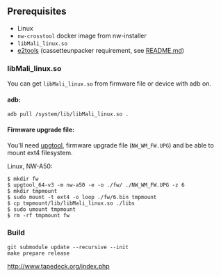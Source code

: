 ## Prerequisites

- Linux
- `nw-crosstool` docker image from nw-installer
- `libMali_linux.so`
- [e2tools](https://github.com/e2tools/e2tools) (cassetteunpacker requirement,
  see [README.md](cassetteunpacker/README.md))

### libMali_linux.so

You can get `libMali_linux.so` from firmware file or device with adb on.

#### adb:

```shell
adb pull /system/lib/libMali_linux.so .
```

#### Firmware upgrade file:

You'll need [upgtool](https://www.rockbox.org/wiki/SonyNWUPGTool#Getting_the_tool), firmware upgrade
file (`NW_WM_FW.UPG`) and be able to mount ext4 filesystem.

Linux, NW-A50:

```shell
$ mkdir fw
$ upgtool_64-v3 -m nw-a50 -e -o ./fw/ ./NW_WM_FW.UPG -z 6
$ mkdir tmpmount
$ sudo mount -t ext4 -o loop ./fw/6.bin tmpmount
$ cp tmpmount/lib/libMali_linux.so ./libs
$ sudo umount tmpmount
$ rm -rf tmpmount fw
```

### Build

```shell
git submodule update --recursive --init
make prepare release
```

http://www.tapedeck.org/index.php
